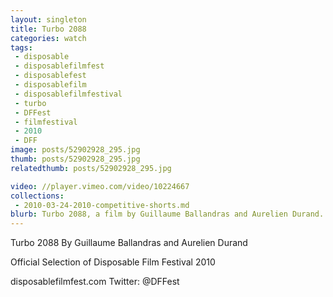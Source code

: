 ```yaml
---
layout: singleton
title: Turbo 2088
categories: watch
tags:
 - disposable
 - disposablefilmfest
 - disposablefest
 - disposablefilm
 - disposablefilmfestival
 - turbo
 - DFFest
 - filmfestival
 - 2010
 - DFF
image: posts/52902928_295.jpg
thumb: posts/52902928_295.jpg
relatedthumb: posts/52902928_295.jpg

video: //player.vimeo.com/video/10224667
collections:
 - 2010-03-24-2010-competitive-shorts.md
blurb: Turbo 2088, a film by Guillaume Ballandras and Aurelien Durand.
---
```


Turbo 2088
By Guillaume Ballandras and Aurelien Durand

Official Selection of Disposable Film Festival 2010

disposablefilmfest.com
Twitter: @DFFest